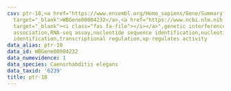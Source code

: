 ```yaml
---
csv: ptr-18,<a href="https://www.ensembl.org/Homo_sapiens/Gene/Summary?db=core;g=WBGene00004232"
  target="_blank">WBGene00004232</a>,<a href="https://www.ncbi.nlm.nih.gov/pubmed/27496166"
  target="_blank"><i class="fas fa-file"></i></a>",genetic interference,functional
  association,RNA-seq assay,nucleotide sequence identification,nucleotide sequence
  identification,transcriptional regulation,up-regulates activity
data_alias: ptr-18
data_id: WBGene00004232
data_numevidence: 1
data_species: Caenorhabditis elegans
data_taxid: '6239'
title: ptr-18
---
```

